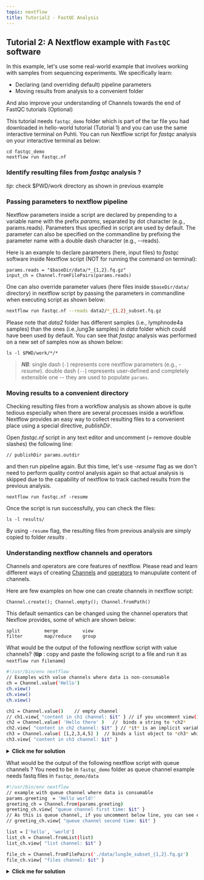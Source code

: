 ```yaml
---
topic: nextflow
title: Tutorial2 - FastQC Analysis
---
```


## Tutorial 2: A Nextflow example with `FastQC` software
In this example,  let's use some real-world example that involves working with samples from sequencing experiments. We specifically learn:
- Declaring (and overriding default) pipeline parameters
- Moving results from analysis to a convenient folder

And also improve your understanding of Channels towards the end of FastQC tutorials (Optional)

This tutorial needs `fastqc_demo` folder which is part of the tar file you had downloaded in hello-world tutorial (Tutorial 1) and you can use the same interactive terminal on Puhti.  You can run Nextflow script for *fastqc* analysis on your interactive terminal as below:

```nextflow
cd fastqc_demo
nextflow run fastqc.nf 
```
### Identify resulting files from *fastqc* analysis ?

*tip*: check $PWD/work directory as shown in previous example

### Passing parameters to nextflow pipeline
Nextflow parameters inside a script are declared by prepending to a variable name with the prefix *params*, separated by dot character (e.g., params.reads). Parameters thus specified in script are used by default. The parameter can also be specified on the commandline by prefixing the parameter name with a double dash character (e.g., --reads). 
 
Here is an example to declare parameters (here, input files) to *fastqc* software inside Nextflow script (NOT for running the command on terminal):

```nextflow
params.reads = "$baseDir/data/*_{1,2}.fq.gz"
input_ch = Channel.fromFilePairs(params.reads)
```
One can also override parameter values (here files inside `$baseDir/data/` directory) in nextflow script by passing the parameters in commandline when executing script as shown below:

```bash
nextflow run fastqc.nf --reads data2/*_{1,2}_subset.fq.gz
```
Please note that *data2* folder has different samples (i.e., lymphnode4a samples) than the ones (i.e.,lung3e samples) in *data* folder which could have been used by default. You can see that *fastqc* analysis was performed on a new set of samples now as shown below:  

```
ls -l $PWD/work/*/*
```
> **_NB_**: single dash (`-`) represents core nextflow parameters (e.g., *-resume*). double dash (`--`) represents user-defined and completely extensible one -- they are used to populate `params`.

### Moving results to a convenient directory

Checking resulting files from a workflow analysis as shown above is quite tedious especially when there are several processes inside a workflow. Nextflow provides an easy way to collect resulting files to a convenient place using a special directive, *publishDir*.

Open *fastqc.nf* script in any text editor and uncomment (= remove double slashes) the following line:

```nextflow
// publishDir params.outdir 
```
and then run pipeline again. But this time, let's use *-resume* flag as we don't need to perform quality control analysis again so that actual analysis is skipped due to the capability of nextflow to track cached results from the previous analysis.  

```nextflow
nextflow run fastqc.nf -resume
```
Once the script is run successfully, you can check the files:

```
ls -l results/
````
By using `-resume` flag, the resulting files from previous analysis are simply copied to folder *results* .

### Understanding nextflow channels and operators 
Channels and operators are core features of nextflow. Please read and learn different ways of creating [Channels](https://www.nextflow.io/docs/latest/channel.html) and [operators](https://www.nextflow.io/docs/latest/operator.html) to manupulate content of channels.  

Here are few examples on how one can create channels in nextflow script:
```nextflow
Channel.create(); Channel.empty(); Channel.fromPath()
 ```
This default semantics can be changed using the channel operators that Nexflow provides, some of which are shown below:

```nextflow
split         merge         view
filter        map/reduce    group
```

What would be the output of the following nextflow script with value channels? (**tip** : copy and paste the following script to a file and run it as `nextflow run filename`)
```bash
#!/usr/bin/env nextflow
// Examples with value channels where data is non-consumable
ch = Channel.value('Hello')
ch.view()
ch.view()
ch.view()

ch1 = Channel.value()    // empty channel
// ch1.view{ "content in ch1 channel: $it" } // if you uncomment view() method will wait for data
ch2 = Channel.value( 'Hello there' )   //  binds a string to *ch2*
ch2.view{ "content in ch2 channel: $it" } // *it* is an implicit variable
ch3 = Channel.value( [1,2,3,4,5] )  // binds a list object to *ch3* which will be emitted as a sole emission.
ch3.view{ "content in ch3 channel: $it" } 

```

<details>
<summary> <b> Click me for solution </b></summary>
<pre>	
N E X T F L O W  ~  version 20.07.1
Launching `value.nf` [elated_lumiere] - revision: b486c90fcb
Hello
Hello
Hello
content in ch2 channel: Hello there
content in ch3 channel: [1, 2, 3, 4, 5]
</pre>
</details>

What would be the output of the following nextflow script with queue channels ?
You need to be in `fastqc_demo` folder as queue channel example needs fastq files in `fastqc_demo/data`
```bash
#!/usr/bin/env nextflow
// example with queue channel where data is consumable
params.greeting  = 'Hello world!'
greeting_ch = Channel.from(params.greeting)
greeting_ch.view{ "queue channel first time: $it" }
// As this is queue channel, if you uncomment below line, you can see error: Channel `greeting_ch` has been used as an input by more than a process or an operator
// greeting_ch.view{ "queue channel second time: $it" }  

list = ['hello', 'world']
list_ch = Channel.fromList(list)
list_ch.view{ "list channel: $it" }

file_ch = Channel.fromFilePairs('./data/lung3e_subset_{1,2}.fq.gz')
file_ch.view{ "files channel: $it" }
```
<details>
<summary> <b> Click me for solution </b></summary>
<pre>	
N E X T F L O W  ~  version 20.07.1
Launching `queue.nf` [pensive_becquerel] - revision: 9ddca4d6bf
list channel: hello
list channel: world
queue channel first time: Hello world!
files channel: [lung3e_subset, [/scratch/project_2003682/yetukuri/nextflow_tutorial/fastqc_demo/data/lung3e_subset_1.fq.gz, /scratch/project_2003682/yetukuri/nextflow_tutorial/fastqc_demo/data/lung3e_subset_2.fq.gz]]
</pre>
</details>
